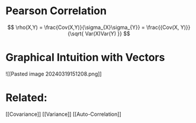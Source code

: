# Pearson Correlation
$$
\rho(X,Y) = \frac{Cov(X,Y)}{\sigma_{X}\sigma_{Y}} = \frac{{Cov(X, Y)}}{\sqrt{ Var(X)Var(Y) }}
$$

# Graphical Intuition with Vectors
![[Pasted image 20240319151208.png]]

# Related:
[[Covariance]]
[[Variance]]
[[Auto-Correlation]]